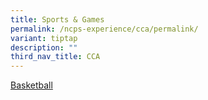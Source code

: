 ```yaml
---
title: Sports & Games
permalink: /ncps-experience/cca/permalink/
variant: tiptap
description: ""
third_nav_title: CCA
---
```

<p><a href="/co-curricular-activities/sports-games/basketball/" rel="noopener noreferrer nofollow" target="_blank">Basketball</a>
</p>